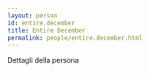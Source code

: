 ```yaml
---
layout: person
id: entire.december
title: Entire December
permalink: people/entire.december.html
---
```


Dettagli della persona